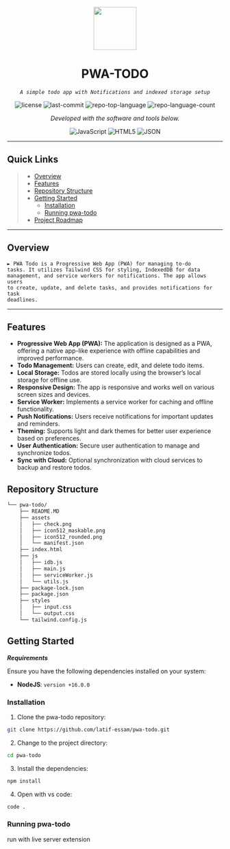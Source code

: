 <p align="center">
  <img src="https://cdn-icons-png.flaticon.com/512/6295/6295417.png" width="100" />
</p>
<p align="center">
    <h1 align="center">PWA-TODO</h1>
</p>
<p align="center">
    <em><code>A simple todo app with Notifications and indexed storage setup
</code></em>
</p>
<p align="center">
    <img src="https://img.shields.io/github/license/latif-essam/pwa-todo.git?style=flat&color=0080ff" alt="license">
    <img src="https://img.shields.io/github/last-commit/latif-essam/pwa-todo.git?style=flat&logo=git&logoColor=white&color=0080ff" alt="last-commit">
    <img src="https://img.shields.io/github/languages/top/latif-essam/pwa-todo.git?style=flat&color=0080ff" alt="repo-top-language">
    <img src="https://img.shields.io/github/languages/count/latif-essam/pwa-todo.git?style=flat&color=0080ff" alt="repo-language-count">
<p>
<p align="center">
        <em>Developed with the software and tools below.</em>
</p>
<p align="center">
    <img src="https://img.shields.io/badge/JavaScript-F7DF1E.svg?style=flat&logo=JavaScript&logoColor=black" alt="JavaScript">
    <img src="https://img.shields.io/badge/HTML5-E34F26.svg?style=flat&logo=HTML5&logoColor=white" alt="HTML5">
    <img src="https://img.shields.io/badge/JSON-000000.svg?style=flat&logo=JSON&logoColor=white" alt="JSON">
</p>
<hr>

## Quick Links

> - [ Overview](#-overview)
> - [ Features](#-features)
> - [ Repository Structure](#-repository-structure)
> - [ Getting Started](#-getting-started)
>   - [ Installation](#-installation)
>   - [ Running pwa-todo](#-running-pwa-todo)
> - [ Project Roadmap](#-project-roadmap)

---

## Overview

<code>► PWA Todo is a Progressive Web App (PWA) for managing to-do tasks. It utilizes Tailwind CSS for styling, IndexedDB for data management, and service workers for notifications. The app allows users to create, update, and delete tasks, and provides notifications for task deadlines.</code>

---

## Features

- **Progressive Web App (PWA):** The application is designed as a PWA, offering a native app-like experience with offline capabilities and improved performance.
- **Todo Management:** Users can create, edit, and delete todo items.
- **Local Storage:** Todos are stored locally using the browser’s local storage for offline use.
- **Responsive Design:** The app is responsive and works well on various screen sizes and devices.
- **Service Worker:** Implements a service worker for caching and offline functionality.
- **Push Notifications:** Users receive notifications for important updates and reminders.
- **Theming:** Supports light and dark themes for better user experience based on preferences.
- **User Authentication:** Secure user authentication to manage and synchronize todos.
- **Sync with Cloud:** Optional synchronization with cloud services to backup and restore todos.

## Repository Structure

```sh
└── pwa-todo/
    ├── README.MD
    ├── assets
    │   ├── check.png
    │   ├── icon512_maskable.png
    │   ├── icon512_rounded.png
    │   └── manifest.json
    ├── index.html
    ├── js
    │   ├── idb.js
    │   ├── main.js
    │   ├── serviceWorker.js
    │   └── utils.js
    ├── package-lock.json
    ├── package.json
    ├── styles
    │   ├── input.css
    │   └── output.css
    └── tailwind.config.js
```

## Getting Started

**_Requirements_**

Ensure you have the following dependencies installed on your system:

- **NodeJS**: `version +16.0.0`

### Installation

1. Clone the pwa-todo repository:

```sh
git clone https://github.com/latif-essam/pwa-todo.git
```

2. Change to the project directory:

```sh
cd pwa-todo
```

3. Install the dependencies:

```sh
npm install
```

4. Open with vs code:

```sh
code .
```

### Running pwa-todo

run with live server extension
